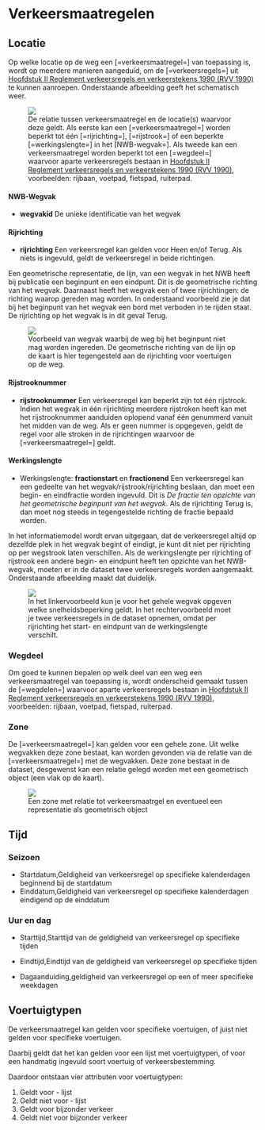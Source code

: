 # Verkeersmaatregelen


## Locatie

Op welke locatie op de weg een [=verkeersmaatregel=] van toepassing is, wordt op meerdere manieren aangeduid, om de [=verkeersregels=] uit <a href="https://wetten.overheid.nl/jci1.3:c:BWBR0004825&hoofdstuk=II&z=2023-07-01&g=2023-07-01">Hoofdstuk II Reglement verkeersregels en verkeerstekens 1990 (RVV 1990)</a> te kunnen aanroepen. Onderstaande afbeelding geeft het schematisch weer. 

<figure>
<img src="./hoofdstukken/media/wegvaklocatie-verkeersregel.PNG">
<figcaption>De relatie tussen verkeersmaatregel en de locatie(s) waarvoor deze geldt. Als eerste kan een [=verkeersmaatregel=] worden beperkt tot één [=rijrichting=], [=rijstrook=] of een beperkte [=werkingslengte=] in het [NWB-wegvak=]. Als tweede kan een verkeersmaatregel worden beperkt tot een [=wegdeel=] waarvoor aparte verkeersregels bestaan in <a href="https://wetten.overheid.nl/jci1.3:c:BWBR0004825&hoofdstuk=II&z=2023-07-01&g=2023-07-01">Hoofdstuk II Reglement verkeersregels en verkeerstekens 1990 (RVV 1990)</a>, voorbeelden: rijbaan, voetpad, fietspad, ruiterpad.</caption>
</figure>


#### NWB-Wegvak
* **wegvakid** De unieke identificatie van het wegvak


#### Rijrichting
* **rijrichting** Een verkeersregel kan gelden voor Heen en/of Terug. Als niets is ingevuld, geldt de verkeersregel in beide richtingen.

<aside class="note" title="Richting van het geometrische NWB-wegvak versus rijrichting">
Een geometrische representatie, de lijn, van een wegvak in het NWB heeft bij publicatie een beginpunt en een eindpunt. Dit is de geometrische richting van het wegvak. Daarnaast heeft het wegvak een of twee rijrichtingen: de richting waarop gereden mag worden. In onderstaand voorbeeld zie je dat bij het beginpunt van het wegvak een bord met verboden in te rijden staat. De rijrichting op het wegvak is in dit geval Terug. 
<figure>
<img src="./hoofdstukken/media/wegvakrichting.png">
<figcaption>Voorbeeld van wegvak waarbij de weg bij het beginpunt niet mag worden ingereden. De geometrische richting van de lijn op de kaart is hier tegengesteld aan de rijrichting voor voertuigen op de weg. </caption>
</figure>
</aside>

#### Rijstrooknummer

* **rijstrooknummer**  Een verkeersregel kan beperkt zijn tot één rijstrook. Indien het wegvak in één rijrichting meerdere rijstroken heeft kan met het rijstrooknummer aanduiden oplopend vanaf één genummerd vanuit het midden van de weg. Als er geen nummer is opgegeven, geldt de regel voor alle stroken in de rijrichtingen waarvoor de [=verkeersmaatregel=] geldt. 

#### Werkingslengte

* Werkingslengte: **fractionstart** en **fractionend** Een verkeersregel kan een gedeelte van het wegvak/rijstrook/rijrichting beslaan, dan moet een begin- en eindfractie worden ingevuld. Dit is *De fractie ten opzichte van het geometrische beginpunt van het wegvak*. Als de rijrichting Terug is, dan moet nog steeds in tegengestelde richting de fractie bepaald worden. 

In het informatiemodel wordt ervan uitgegaan, dat de verkeersregel altijd op dezelfde plek in het wegvak begint of eindigt, je kunt dit niet per rijrichting op per wegstrook laten verschillen. Als de werkingslengte per rijrichting of rijstrook een andere begin- en eindpunt heeft ten opzichte van het NWB-wegvak, moeten er in de dataset twee verkeersregels worden aangemaakt. Onderstaande afbeelding maakt dat duidelijk.


<figure>
<img src="./hoofdstukken/media/werkingslengte.PNG">
<figcaption> In het linkervoorbeeld kun je voor het gehele wegvak opgeven welke snelheidsbeperking geldt. In het rechtervoorbeeld moet je twee verkeersregels in de dataset opnemen, omdat per rijrichting het start- en eindpunt van de werkingslengte verschilt. </caption>
</figure>

### Wegdeel

Om goed te kunnen bepalen op welk deel van een weg een verkeersmaatregel van toepassing is, wordt onderscheid gemaakt tussen de [=wegdelen=] waarvoor aparte verkeersregels bestaan in <a href="https://wetten.overheid.nl/jci1.3:c:BWBR0004825&hoofdstuk=II&z=2023-07-01&g=2023-07-01">Hoofdstuk II Reglement verkeersregels en verkeerstekens 1990 (RVV 1990)</a>, voorbeelden: rijbaan, voetpad, fietspad, ruiterpad.



### Zone
De [=verkeersmaatregel=] kan gelden voor een gehele zone. Uit welke wegvakken deze zone bestaat, kan worden gevonden via de relatie van de [=verkeersmaatregel=] met de wegvakken.
Deze zone bestaat in de dataset, desgewenst kan een relatie gelegd worden met een geometrisch object (een vlak op de kaart). 

<figure>
<img src="./hoofdstukken/media/zone.PNG">
<figcaption> Een zone met relatie tot verkeersmaatrgel en eventueel een representatie als geometrisch object </caption>
</figure>

## Tijd

### Seizoen

* Startdatum,Geldigheid van verkeersregel op specifieke kalenderdagen beginnend bij de startdatum
* Einddatum,Geldigheid van verkeersregel op specifieke kalenderdagen eindigend op de einddatum

<div class="issue" data-number="295"></div>


### Uur en dag 

<div class="issue" data-number="200"></div>

* Starttijd,Starttijd van de geldigheid van verkeersregel op specifieke tijden
* Eindtijd,Eindtijd van de geldigheid van verkeersregel op specifieke tijden

* Dagaanduiding,geldigheid van verkeersregel op een of meer specifieke weekdagen

<div class="issue" data-number="29"></div>



## Voertuigtypen

De verkeersmaatregel kan gelden voor specifieke voertuigen, of juist niet gelden voor specifieke voertuigen.

Daarbij geldt dat het kan gelden voor een lijst met voertuigtypen, of voor een handmatig ingevuld soort voertuig of verkeersbestemming.

Daardoor ontstaan vier attributen voor voertuigtypen:

1. Geldt voor - lijst
2. Geldt niet voor - lijst
3. Geldt voor bijzonder verkeer
4. Geldt niet voor bijzonder verkeer

<div class="issue" data-number="326"></div>


